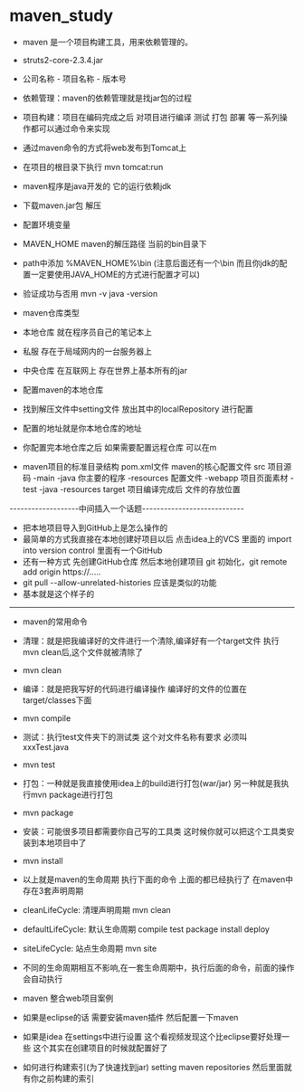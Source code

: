 # maven_study
- maven 是一个项目构建工具，用来依赖管理的。

- struts2-core-2.3.4.jar 
- 公司名称 - 项目名称 - 版本号

- 依赖管理：maven的依赖管理就是找jar包的过程
- 项目构建：项目在编码完成之后 对项目进行编译 测试 打包 部署 等一系列操作都可以通过命令来实现

- 通过maven命令的方式将web发布到Tomcat上
 - 在项目的根目录下执行 mvn tomcat:run

- maven程序是java开发的 它的运行依赖jdk
- 下载maven.jar包  解压
- 配置环境变量 
- MAVEN_HOME  maven的解压路径 当前的bin目录下
- path中添加 %MAVEN_HOME%\bin (注意后面还有一个\bin 而且你jdk的配置一定要使用JAVA_HOME的方式进行配置才可以)
- 验证成功与否用 mvn -v    java -version


- maven仓库类型
- 本地仓库 就在程序员自己的笔记本上
- 私服 存在于局域网内的一台服务器上 
- 中央仓库 在互联网上 存在世界上基本所有的jar

- 配置maven的本地仓库
- 找到解压文件中setting文件  放出其中的localRepository 进行配置 
- 配置的地址就是你本地仓库的地址 
- 你配置完本地仓库之后 如果需要配置远程仓库 可以在m

- maven项目的标准目录结构
pom.xml文件  maven的核心配置文件
src          项目源码
 -main
    -java         你主要的程序
    -resources    配置文件
    -webapp       项目页面素材
 -test
    -java
    -resources
target      项目编译完成后 文件的存放位置


-------------------中间插入一个话题----------------------------
- 把本地项目导入到GitHub上是怎么操作的
- 最简单的方式我直接在本地创建好项目以后 点击idea上的VCS 里面的 import into version control  里面有一个GitHub
- 还有一种方式 先创建GitHub仓库 然后本地创建项目 git 初始化，git remote add origin https://.....
-   git pull --allow-unrelated-histories  应该是类似的功能 
- 基本就是这个样子的
-------------------------------------------------------------
    
- maven的常用命令
- 清理：就是把我编译好的文件进行一个清除,编译好有一个target文件 执行mvn clean后,这个文件就被清除了
- mvn clean
- 编译：就是把我写好的代码进行编译操作 编译好的文件的位置在 target/classes下面
- mvn compile
- 测试：执行test文件夹下的测试类 这个对文件名称有要求 必须叫 xxxTest.java
- mvn test
- 打包：一种就是我直接使用idea上的build进行打包(war/jar) 另一种就是我执行mvn package进行打包
- mvn package
- 安装：可能很多项目都需要你自己写的工具类 这时候你就可以把这个工具类安装到本地项目中了
- mvn install
- 以上就是maven的生命周期 执行下面的命令 上面的都已经执行了 在maven中存在3套声明周期
- cleanLifeCycle: 清理声明周期 mvn clean
- defaultLifeCycle: 默认生命周期 compile test package install deploy
- siteLifeCycle: 站点生命周期 mvn site 
- 不同的生命周期相互不影响,在一套生命周期中，执行后面的命令，前面的操作会自动执行

- maven 整合web项目案例
- 如果是eclipse的话 需要安装maven插件  然后配置一下maven
- 如果是idea 在settings中进行设置 这个看视频发现这个比eclipse要好处理一些 这个其实在创建项目的时候就配置好了

- 如何进行构建索引(为了快速找到jar) setting maven repositories 然后里面就有你之前构建的索引 

